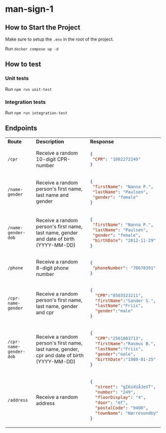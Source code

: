 # man-sign-1

## How to Start the Project

Make sure to setup the `.env` in the root of the project.

Run `docker compose up -d`

## How to test

### Unit tests

Run `npm run unit-test`

### Integration tests

Run `npm run integration-test`

## Endpoints

<table>
<tr>
<td> <strong>Route</strong> </td> <td> <strong>Description</strong> </td> <td> <strong>Response</strong> </td>
</tr>
<tr>
<td> <code>/cpr</code> </td>
<td> Receive a random 10-digit CPR-number </td>
<td>

```json
{
 "CPR": "1002272249"
}
```

</td>
</tr>
<tr>
<td> <code>/name-gender</code> </td>
<td> Receive a random person's first name, last name and gender </td>
<td>

```json
{
 "firstName": "Nanna P.",
 "lastName": "Paulsen",
 "gender": "female"
}
```

</td>
</tr>
<tr>
<td> <code>/name-gender-dob</code> </td>
<td> Receive a random person's first name, last name, gender and date of birth (YYYY-MM-DD) </td>
<td>

```json
{
 "firstName": "Nanna P.",
 "lastName": "Paulsen",
 "gender": "female",
 "birthDate": "2012-11-29"
}
```

</td>
</tr>
<tr>
<td> <code>/phone</code> </td>
<td> Receive a random 8-digit phone number </td>
<td>

```json
{
 "phoneNumber": "78678391"
}
```

</td>
</tr>
<tr>
<td> <code>/cpr-name-gender</code> </td>
<td> Receive a random person's first name, last name, gender and cpr </td>
<td>

```json
{
  "CPR":"0503523211",
  "firstName":"Sander S.",
  "lastName":"Friis",
  "gender":"male"
}
```

</td>
</tr>
<tr>
<td> <code>/cpr-name-gender-dob</code> </td>
<td> Receive a random person's first name, last name, gender, cpr and date of birth (YYYY-MM-DD) </td>
<td>

```json
{
  "CPR":"2501803713",
  "firstName":"Rasmus B.",
  "lastName":"Friis",
  "gender":"male",
  "birthDate":"1980-01-25"
}
```

<tr>
<td><code>/address</code></td>
<td>Receive a random address</td>
<td>

```json
{
  "street": "gIKoXUåJeVT",
  "number": "249",
  "floorDisplay": "4",
  "door": "mf",
  "postalCode": "9400",
  "townName": "Nørresundby"
}
```

</td>
</tr>

</td>
</tr>
</td>
</tr>
</table>

